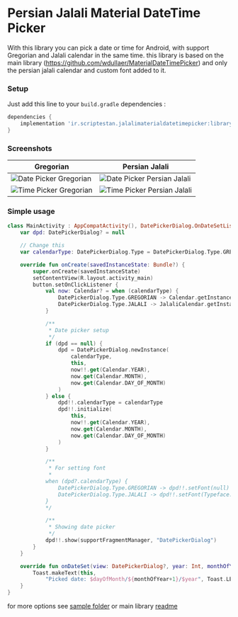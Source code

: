 # Persian Jalali Material DateTime Picker

With this library you can pick a date or time for Android, with support Gregorian and Jalali calendar in the same time.
this library is based on the main library (https://github.com/wdullaer/MaterialDateTimePicker) and only the persian jalali calendar and custom font added to it.

### Setup
Just add this line to your `build.gradle` dependencies :
```groovy
dependencies {
    implementation 'ir.scriptestan.jalalimaterialdatetimepicker:library:0.1.2'
}
```

### Screenshots
Gregorian | Persian Jalali
--- | ---
![Date Picker Gregorian](https://raw.githubusercontent.com/mohsenjahani/JalaliMaterialDateTimePicker/master/screenshots/Screenshot_1577735860.png) | ![Date Picker Persian Jalali](https://raw.githubusercontent.com/mohsenjahani/JalaliMaterialDateTimePicker/master/screenshots/Screenshot_1577735871.png)
![Time Picker Gregorian](https://raw.githubusercontent.com/mohsenjahani/JalaliMaterialDateTimePicker/master/screenshots/Screenshot_1577735887.png) | ![Time Picker Persian Jalali](https://raw.githubusercontent.com/mohsenjahani/JalaliMaterialDateTimePicker/master/screenshots/Screenshot_1577735881.png)

### Simple usage
```kotlin
class MainActivity : AppCompatActivity(), DatePickerDialog.OnDateSetListener {
    var dpd: DatePickerDialog? = null

    // Change this
    var calendarType: DatePickerDialog.Type = DatePickerDialog.Type.GREGORIAN // or DatePickerDialog.Type.GREGORIAN

    override fun onCreate(savedInstanceState: Bundle?) {
        super.onCreate(savedInstanceState)
        setContentView(R.layout.activity_main)
        button.setOnClickListener {
            val now: Calendar? = when (calendarType) {
                DatePickerDialog.Type.GREGORIAN -> Calendar.getInstance()
                DatePickerDialog.Type.JALALI -> JalaliCalendar.getInstance()
            }

            /**
             * Date picker setup
             */
            if (dpd == null) {
                dpd = DatePickerDialog.newInstance(
                    calendarType,
                    this,
                    now!!.get(Calendar.YEAR),
                    now.get(Calendar.MONTH),
                    now.get(Calendar.DAY_OF_MONTH)
                )
            } else {
                dpd!!.calendarType = calendarType
                dpd!!.initialize(
                    this,
                    now!!.get(Calendar.YEAR),
                    now.get(Calendar.MONTH),
                    now.get(Calendar.DAY_OF_MONTH)
                )
            }

            /**
             * For setting font
             *
            when (dpd?.calendarType) {
                DatePickerDialog.Type.GREGORIAN -> dpd!!.setFont(null)
                DatePickerDialog.Type.JALALI -> dpd!!.setFont(Typeface.createFromAsset(assets, "IRANSansMobile(FaNum).ttf"))
            }
            */

            /**
             * Showing date picker
             */
            dpd!!.show(supportFragmentManager, "DatePickerDialog")
        }
    }

    override fun onDateSet(view: DatePickerDialog?, year: Int, monthOfYear: Int, dayOfMonth: Int) {
        Toast.makeText(this,
            "Picked date: $dayOfMonth/${monthOfYear+1}/$year", Toast.LENGTH_LONG).show()
    }
}
```
for more options see [sample folder](https://github.com/mohsenjahani/JalaliMaterialDateTimePicker/tree/master/sample) or main library [readme](https://github.com/wdullaer/MaterialDateTimePicker)
